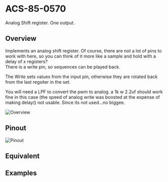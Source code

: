 # ACS-85-0570

Analog Shift register.  One output.


## Overview

Implements an analog shift register.  Of course, there are not a lot of pins to work with here, so
you can think of it more like a sample and hold with a delay of x registers?  
There is a write pin, so sequences can be played back.

The Write sets values from the input pin, otherwise they are rotated back from the last regsiter in the set.

You will need a LPF to convert the pwm to analog.
a 1k w 2.2uf should work fine in this case (the speed of analog write was boosted at the expense of
making delay() not usable.  Since its not used...no biggee.


![Overview](https://github.com/robstave/ArduinoComponentSketches/blob/master/ACS-85%20ATTiny85%20sketches/ACS-85-0570/images/drawing.png)

## Pinout
![Pinout](https://github.com/robstave/ArduinoComponentSketches/blob/master/ACS-85%20ATTiny85%20sketches/ACS-85-0570/images/ACS-85-0570.png)
 

## Equivalent
 
 
## Examples

 
